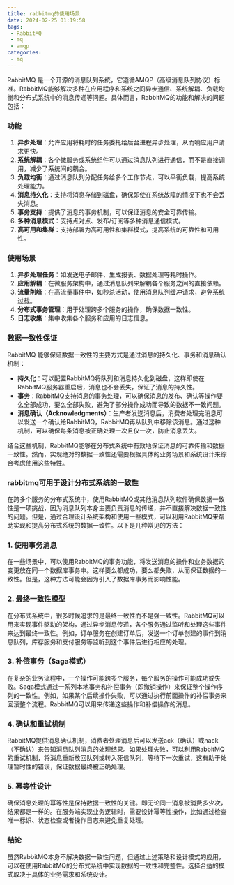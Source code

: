```yaml
---
title: rabbitmq的使用场景
date: 2024-02-25 01:19:58
tags:
 - RabbitMQ
 - mq
 - amqp
categories:
 - mq
---
```


RabbitMQ 是一个开源的消息队列系统，它遵循AMQP（高级消息队列协议）标准。RabbitMQ能够解决多种在应用程序和系统之间异步通信、系统解耦、负载均衡和分布式系统中的消息传递等问题。具体而言，RabbitMQ的功能和解决的问题包括：

### 功能

1. **异步处理**：允许应用将耗时的任务委托给后台进程异步处理，从而响应用户请求更快。
2. **系统解耦**：各个微服务或系统组件可以通过消息队列进行通信，而不是直接调用，减少了系统间的耦合。
3. **负载均衡**：通过消息队列分配任务给多个工作节点，可以平衡负载，提高系统处理能力。
4. **消息持久化**：支持将消息存储到磁盘，确保即使在系统故障的情况下也不会丢失消息。
5. **事务支持**：提供了消息的事务机制，可以保证消息的安全可靠传输。
6. **多种消息模式**：支持点对点、发布/订阅等多种消息通信模式。
7. **高可用和集群**：支持部署为高可用性和集群模式，提高系统的可靠性和可用性。

### 使用场景

1. **异步处理任务**：如发送电子邮件、生成报表、数据处理等耗时操作。
2. **应用解耦**：在微服务架构中，通过消息队列来解耦各个服务之间的直接依赖。
3. **流量削峰**：在高流量事件中，如秒杀活动，使用消息队列缓冲请求，避免系统过载。
4. **分布式事务管理**：用于处理跨多个服务的操作，确保数据一致性。
5. **日志收集**：集中收集各个服务和应用的日志信息。
<!-- more -->
### 数据一致性保证

RabbitMQ 能够保证数据一致性的主要方式是通过消息的持久化、事务和消息确认机制：

- **持久化**：可以配置RabbitMQ将队列和消息持久化到磁盘，这样即使在RabbitMQ服务器重启后，消息也不会丢失，保证了消息的持久性。
- **事务**：RabbitMQ支持消息的事务处理，可以确保消息的发布、确认等操作要么全部成功，要么全部失败，避免了部分操作成功而导致的数据不一致问题。
- **消息确认（Acknowledgments）**：生产者发送消息后，消费者处理完消息可以发送一个确认给RabbitMQ，RabbitMQ再从队列中移除该消息。通过这种机制，可以确保每条消息被正确处理一次且仅一次，防止消息丢失。

结合这些机制，RabbitMQ能够在分布式系统中有效地保证消息的可靠传输和数据一致性。然而，实现绝对的数据一致性还需要根据具体的业务场景和系统设计来综合考虑使用这些特性。

### rabbitmq可用于设计分布式系统的一致性

在跨多个服务的分布式系统中，使用RabbitMQ或其他消息队列软件确保数据一致性是一项挑战，因为消息队列本身主要负责消息的传递，并不直接解决数据一致性的问题。但是，通过合理设计系统架构和使用一些模式，可以利用RabbitMQ来帮助实现和提高分布式系统的数据一致性。以下是几种常见的方法：

### 1. 使用事务消息

在一些场景中，可以使用RabbitMQ的事务功能，将发送消息的操作和业务数据的变更放在同一个数据库事务中。这样要么都成功，要么都失败，从而保证数据的一致性。但是，这种方法可能会因为引入了数据库事务而影响性能。

### 2. 最终一致性模型

在分布式系统中，很多时候追求的是最终一致性而不是强一致性。RabbitMQ可以用来实现事件驱动的架构，通过异步消息传递，各个服务通过监听和处理这些事件来达到最终一致性。例如，订单服务在创建订单后，发送一个订单创建的事件到消息队列，库存服务和支付服务等监听到这个事件后进行相应的处理。

### 3. 补偿事务（Saga模式）

在复杂的业务流程中，一个操作可能跨多个服务，每个服务的操作可能成功或失败。Saga模式通过一系列本地事务和补偿事务（即撤销操作）来保证整个操作序列的一致性。例如，如果某个后续操作失败，可以通过执行前面操作的补偿事务来回滚整个流程。RabbitMQ可以用来传递这些操作和补偿操作的消息。

### 4. 确认和重试机制

RabbitMQ提供消息确认机制，消费者处理消息后可以发送ack（确认）或nack（不确认）来告知消息队列消息的处理结果。如果处理失败，可以利用RabbitMQ的重试机制，将消息重新放回队列或转入死信队列，等待下一次重试，这有助于处理暂时性的错误，保证数据最终被正确处理。

### 5. 幂等性设计

确保消息处理的幂等性是保持数据一致性的关键。即无论同一消息被消费多少次，结果都是一样的。在服务端实现业务逻辑时，需要设计幂等性操作，比如通过检查唯一标识、状态检查或者操作日志来避免重复处理。

### 结论

虽然RabbitMQ本身不解决数据一致性问题，但通过上述策略和设计模式的应用，可以在使用RabbitMQ的分布式系统中实现数据的一致性和完整性。选择合适的模式取决于具体的业务需求和系统设计。